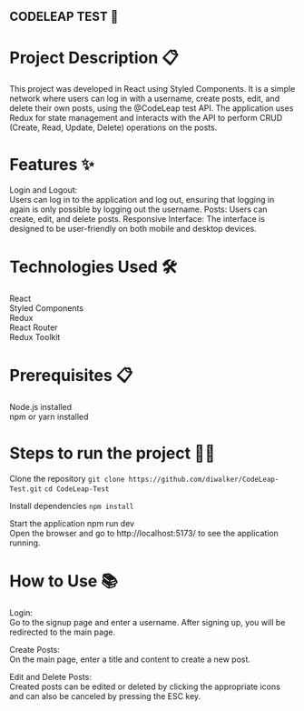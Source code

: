 ## CODELEAP TEST 🚀

# Project Description 📋
This project was developed in React using Styled Components. It is a simple network where users can log in with a username, create posts, edit, and delete their own posts, using the @CodeLeap test API. The application uses Redux for state management and interacts with the API to perform CRUD (Create, Read, Update, Delete) operations on the posts.

# Features ✨
Login and Logout:<br>Users can log in to the application and log out, ensuring that logging in again is only possible by logging out the username.
Posts: Users can create, edit, and delete posts.
Responsive Interface: The interface is designed to be user-friendly on both mobile and desktop devices.

# Technologies Used 🛠️
React<br>
Styled Components<br>
Redux<br>
React Router<br>
Redux Toolkit<br>

# Prerequisites 📋
Node.js installed<br>
npm or yarn installed

# Steps to run the project 🏃‍♂️

Clone the repository
```git clone https://github.com/diwalker/CodeLeap-Test.git```
```cd CodeLeap-Test```

Install dependencies
```npm install```

Start the application
npm run dev<br>
Open the browser and go to http://localhost:5173/ to see the application running.

# How to Use 📚
Login:<br>
Go to the signup page and enter a username.
After signing up, you will be redirected to the main page.

Create Posts:<br>
On the main page, enter a title and content to create a new post.

Edit and Delete Posts:<br>
Created posts can be edited or deleted by clicking the appropriate icons and can also be canceled by pressing the ESC key.
